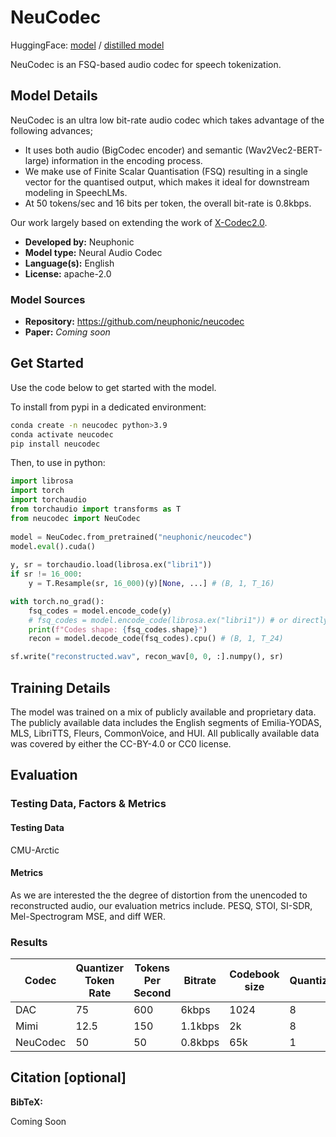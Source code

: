 # NeuCodec

HuggingFace: [model](https://huggingface.co/neuphonic/neucodec) / [distilled model](https://huggingface.co/neuphonic/distill-neucodec)

NeuCodec is an FSQ-based audio codec for speech tokenization.

## Model Details

<!-- Provide a longer summary of what this model is. -->

NeuCodec is an ultra low bit-rate audio codec which takes advantage of the following advances;

* It uses both audio (BigCodec encoder) and semantic (Wav2Vec2-BERT-large) information in the encoding process. 
* We make use of Finite Scalar Quantisation (FSQ) resulting in a single vector for the quantised output, which makes it ideal for downstream modeling in SpeechLMs.
* At 50 tokens/sec and 16 bits per token, the overall bit-rate is 0.8kbps.

Our work largely based on extending the work of [X-Codec2.0](https://huggingface.co/HKUSTAudio/xcodec2).

- **Developed by:** Neuphonic
- **Model type:** Neural Audio Codec
- **Language(s):** English
- **License:** apache-2.0

### Model Sources

<!-- Provide the basic links for the model. -->

- **Repository:** https://github.com/neuphonic/neucodec
- **Paper:** *Coming soon*

## Get Started

Use the code below to get started with the model.

To install from pypi in a dedicated environment:

```bash
conda create -n neucodec python>3.9
conda activate neucodec
pip install neucodec
```
Then, to use in python:

```python
import librosa
import torch
import torchaudio
from torchaudio import transforms as T
from neucodec import NeuCodec
 
model = NeuCodec.from_pretrained("neuphonic/neucodec")
model.eval().cuda()   
 
y, sr = torchaudio.load(librosa.ex("libri1"))
if sr != 16_000:
    y = T.Resample(sr, 16_000)(y)[None, ...] # (B, 1, T_16)

with torch.no_grad():
    fsq_codes = model.encode_code(y)
    # fsq_codes = model.encode_code(librosa.ex("libri1")) # or directly pass your filepath!
    print(f"Codes shape: {fsq_codes.shape}")  
    recon = model.decode_code(fsq_codes).cpu() # (B, 1, T_24)

sf.write("reconstructed.wav", recon_wav[0, 0, :].numpy(), sr)
```

## Training Details

The model was trained on a mix of publicly available and proprietary data. The publicly available data includes the English segments of Emilia-YODAS, MLS, LibriTTS, Fleurs, CommonVoice, and HUI. All publically available data was covered by either the CC-BY-4.0 or CC0 license.

## Evaluation

<!-- This section describes the evaluation protocols and provides the results. -->

### Testing Data, Factors & Metrics

#### Testing Data

CMU-Arctic

<!-- This should link to a Dataset Card if possible. -->

#### Metrics

<!-- These are the evaluation metrics being used, ideally with a description of why. -->

As we are interested the the degree of distortion from the unencoded to reconstructed audio, our evaluation metrics include. PESQ, STOI, SI-SDR, Mel-Spectrogram MSE, and diff WER.

### Results

| Codec	| Quantizer Token Rate |	Tokens Per Second |	Bitrate |	Codebook size |	Quantizers |	Params |	Autoencoding RTF	| Decoding RTF |	WER (%) |	CER (%) |
| -------- | ------- | -------- | ------- | -------- | ------- | -------- | ------- | -------- | ------- | -------- |
| DAC 	|	75 |	600 |	6kbps |	1024 |	8 |	74.7 |	0.015 |	0.007 |	1.9 |	0.06 |
| Mimi 	|	12.5 |	150	|1.1kbps |	2k	| 8| 	79.3| 	0.012|	0.006|	3.0|	1.4 |
| NeuCodec |	50 |	50|	0.8kbps |	65k|	1|	800|	0.030|	0.003|	2.5|	1.0|

## Citation [optional]

<!-- If there is a paper or blog post introducing the model, the APA and Bibtex information for that should go in this section. -->

**BibTeX:**

Coming Soon